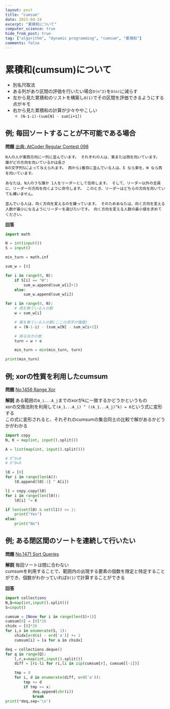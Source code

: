 ```yaml
---
layout: post
title: "cumsum"
date: 2021-04-24
excerpt: "累積和について"
computer_science: true
hide_from_post: true
tag: ["algorithm", "dynamic programming", "cumsum", "累積和"]
comments: false
---
```


# 累積和(cumsum)について
 - 別名尺取法
 - ある列があり区間の評価を行いたい場合`O(n^2)`を`O(n)`に減らす
 - 左から見た累積和のリストを構築し`O(1)`でその区間を評価できるようにする点がキモ
 - 右から見た累積和の計算が少々ややこしい
   - `(N-1-i)-(sum[N] - sum[i+1])`

## 例; 毎回ソートすることが不可能である場合

**問題**
[出典: AtCoder Regular Contest 098](https://atcoder.jp/contests/arc098/tasks/arc098_a)  

```
N人の人が東西方向に一列に並んでいます。 それぞれの人は、東または西を向いています。 誰がどの方向を向いているかは長さ 
Nの文字列Sによって与えられます。 西からi番目に並んでいる人は、E なら東を、W なら西を向いています。

あなたは、N人のうち誰か 1人をリーダーとして任命します。 そして、リーダー以外の全員に、リーダーの方向を向くように命令します。 このとき、リーダーはどちらの方向を向いていても構いません。

並んでいる人は、向く方向を変えるのを嫌っています。 そのためあなたは、向く方向を変える人数が最小になるようにリーダーを選びたいです。 向く方向を変える人数の最小値を求めてください。
```

**回答**

```python
import math

N = int(input())
S = input()

min_turn = math.inf

sum_w = [0]

for i in range(0, N):
    if S[i] == "W":
        sum_w.append(sum_w[i]+1)
    else:
        sum_w.append(sum_w[i])

for i in range(0, N):
    # 西を無ている人の数
    w = sum_w[i]

    # 東を無ている人の数(ここの添字が複雑)
    e = (N-1-i) - (sum_w[N] - sum_w[i+1])

    # 帰る向きの数
    turn = w + e

    min_turn = min(min_turn, turn)

print(min_turn)
```

## 例; xorの性質を利用したcumsum

**問題**
[No.1456 Range Xor](https://yukicoder.me/problems/no/1456)  

**解説**
ある範囲の`A_i...A_j`までのxorがkに一致するかどうかというもの  
xorの交換法則を利用して`(A_1...A_i) ^ ((A_1...A_j)^k) = 0`という式に変形する  
この式に変形されると、それぞれのcumsumの集合同士の比較で解があるかどうかがわかる  

```python
import copy
N, K = map(int, input().split())

A = list(map(int, input().split()))

# X^X=0
# X^0=X

l0 = [0]
for i in range(len(A)):
    l0.append(l0[-1] ^ A[i])

l1 = copy.copy(l0)
for i in range(len(l0)):
    l0[i] ^= K

if len(set(l0) & set(l1)) >= 1:
    print("Yes")
else:
    print("No")
```

## 例; ある閉区間のソートを連続して行いたい

**問題**
[No.1471 Sort Queries](https://yukicoder.me/problems/no/1471)

**解説**
毎回ソートは間に合わない  
cumsumを利用することで、範囲内の出現する要素の個数を限定と特定することができ、個数がわかっていれば`O(1)`で計算することができる  

**回答**
```python
import collections
N,Q=map(int,input().split())
S=input()

cumsum = [None for i in range(len(S)+1)]
cumsum[0] = [0]*26
chidx = [0]*26
for i,s in enumerate(S, 1):
    chidx[ord(s) - ord('a')] += 1
    cumsum[i] = [a for a in chidx]

deq = collections.deque()
for q in range(Q):
    l,r,x=map(int,input().split())
    diff = [ri-li for ri,li in zip(cumsum[r], cumsum[l-1])]

    tmp = 0
    for i, d in enumerate(diff, ord('a')):
        tmp += d
        if tmp >= x:
            deq.append(chr(i))
            break
print(*deq,sep='\n')
```
